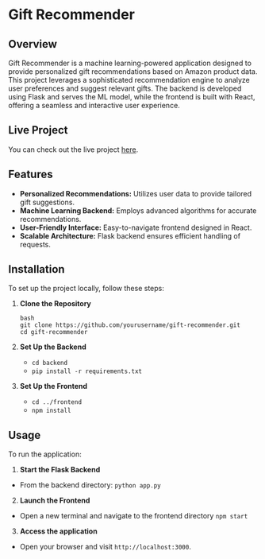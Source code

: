 # Gift Recommender

## Overview
Gift Recommender is a machine learning-powered application designed to provide personalized gift recommendations based on Amazon product data. This project leverages a sophisticated recommendation engine to analyze user preferences and suggest relevant gifts. The backend is developed using Flask and serves the ML model, while the frontend is built with React, offering a seamless and interactive user experience.

## Live Project
You can check out the live project [here](https://www.example.com).

## Features
- **Personalized Recommendations:** Utilizes user data to provide tailored gift suggestions.
- **Machine Learning Backend:** Employs advanced algorithms for accurate recommendations.
- **User-Friendly Interface:** Easy-to-navigate frontend designed in React.
- **Scalable Architecture:** Flask backend ensures efficient handling of requests.

## Installation
To set up the project locally, follow these steps:

1. **Clone the Repository**
   ```
   bash
   git clone https://github.com/yourusername/gift-recommender.git
   cd gift-recommender
   ```

2. **Set Up the Backend**
    - `cd backend`
    - `pip install -r requirements.txt`

3. **Set Up the Frontend**
    - `cd ../frontend`
    - `npm install`

## Usage
To run the application:

1. **Start the Flask Backend**
- From the backend directory:
`python app.py`


2. **Launch the Frontend**
- Open a new terminal and navigate to the frontend directory
`npm start`

3. **Access the application**
- Open your browser and visit `http://localhost:3000`.